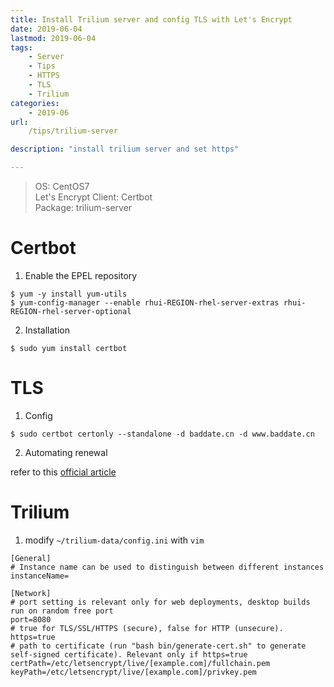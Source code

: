 ```yaml
---
title: Install Trilium server and config TLS with Let's Encrypt
date: 2019-06-04 
lastmod: 2019-06-04
tags: 
    - Server
    - Tips
    - HTTPS
    - TLS
    - Trilium
categories: 
    - 2019-06
url: 
    /tips/trilium-server

description: "install trilium server and set https"

---
```


> OS: CentOS7     
> Let's Encrypt Client: Certbot       
> Package: trilium-server

# Certbot
1. Enable the EPEL repository

```
$ yum -y install yum-utils
$ yum-config-manager --enable rhui-REGION-rhel-server-extras rhui-REGION-rhel-server-optional
```
2. Installation

```
$ sudo yum install certbot
```

# TLS
1. Config

```
$ sudo certbot certonly --standalone -d baddate.cn -d www.baddate.cn
```
2. Automating renewal

refer to this [official article](https://certbot.eff.org/docs/using.html#renewal)
# Trilium
1. modify `~/trilium-data/config.ini` with `vim`

```
[General]
# Instance name can be used to distinguish between different instances
instanceName=

[Network]
# port setting is relevant only for web deployments, desktop builds run on random free port
port=8080
# true for TLS/SSL/HTTPS (secure), false for HTTP (unsecure).
https=true 
# path to certificate (run "bash bin/generate-cert.sh" to generate self-signed certificate). Relevant only if https=true
certPath=/etc/letsencrypt/live/[example.com]/fullchain.pem
keyPath=/etc/letsencrypt/live/[example.com]/privkey.pem
```
